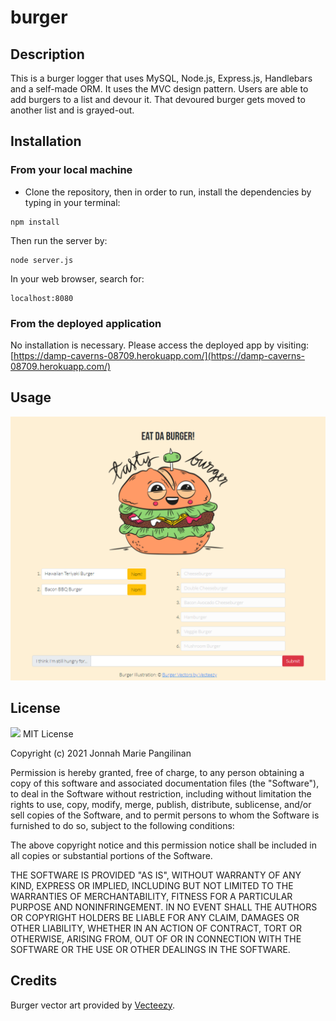# burger

## Description
This is a burger logger that uses MySQL, Node.js, Express.js, Handlebars and a self-made ORM. It uses the MVC design pattern. Users are able to add burgers to a list and devour it. That devoured burger gets moved to another list and is grayed-out.

## Installation
### From your local machine
- Clone the repository, then in order to run, install the dependencies by typing in your terminal:
```
npm install
```
Then run the server by:
```
node server.js
```
In your web browser, search for:
```
localhost:8080
```

### From the deployed application
No installation is necessary. Please access the deployed app by visiting: [https://damp-caverns-08709.herokuapp.com/](https://damp-caverns-08709.herokuapp.com/)

## Usage
![Screenshot of application](public/assets/img/screenshot.png)

## License
![](https://img.shields.io/badge/MIT-green.svg) MIT License

Copyright (c) 2021 Jonnah Marie Pangilinan

Permission is hereby granted, free of charge, to any person obtaining a copy
of this software and associated documentation files (the "Software"), to deal
in the Software without restriction, including without limitation the rights
to use, copy, modify, merge, publish, distribute, sublicense, and/or sell
copies of the Software, and to permit persons to whom the Software is
furnished to do so, subject to the following conditions:

The above copyright notice and this permission notice shall be included in all
copies or substantial portions of the Software.

THE SOFTWARE IS PROVIDED "AS IS", WITHOUT WARRANTY OF ANY KIND, EXPRESS OR
IMPLIED, INCLUDING BUT NOT LIMITED TO THE WARRANTIES OF MERCHANTABILITY,
FITNESS FOR A PARTICULAR PURPOSE AND NONINFRINGEMENT. IN NO EVENT SHALL THE
AUTHORS OR COPYRIGHT HOLDERS BE LIABLE FOR ANY CLAIM, DAMAGES OR OTHER
LIABILITY, WHETHER IN AN ACTION OF CONTRACT, TORT OR OTHERWISE, ARISING FROM,
OUT OF OR IN CONNECTION WITH THE SOFTWARE OR THE USE OR OTHER DEALINGS IN THE
SOFTWARE.

## Credits
Burger vector art provided by [Vecteezy](https://www.vecteezy.com/free-vector/burger).
